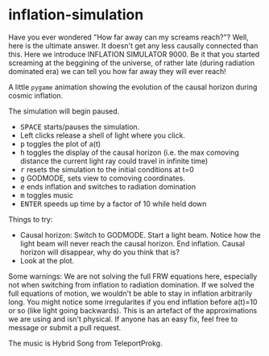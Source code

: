 # inflation-simulation
Have you ever wondered "How far away can my screams reach?"? Well, here is the ultimate answer. It doesn't get any less causally connected than this. Here we introduce INFLATION SIMULATOR 9000. Be it that you started screaming at the beggining of the universe, of rather late (during radiation dominated era) we can tell you how far away they will ever reach!

A little `pygame` animation showing the evolution of the causal horizon during cosmic inflation.

The simulation will begin paused.
+ <kbd>SPACE</kbd> starts/pauses the simulation.
+ Left clicks release a shell of light where you click.
+ <kbd>p</kbd> toggles the plot of a(t) 
+ <kbd>h</kbd> toggles the display of the causal horizon (i.e. the max comoving distance the current light ray could travel in infinite time) 
+ <kbd>r</kbd> resets the simulation to the initial conditions at t=0
+ <kbd>g</kbd> GODMODE, sets view to comoving coordinates.
+ <kbd>e</kbd> ends inflation and switches to radiation domination
+ <kbd>m</kbd> toggles music 
+ <kbd>ENTER</kbd> speeds up time by a factor of 10 while held down

Things to try:

- Causal horizon:
Switch to GODMODE. Start a light beam. Notice how the light beam will never reach the causal horizon. End inflation. Causal horizon will disappear, why do you think that is?
- Look at the plot.

Some warnings:
We are not solving the full FRW equations here, especially not when switching from inflation to radiation domination.
If we solved the full equations of motion, we wouldn't be able to stay in inflation arbitrarily long.
You might notice some irregularites if you end inflation before a(t)=10 or so (like light going backwards).
This is an artefact of the approximations we are using and isn't physical. 
If anyone has an easy fix, feel free to message or submit a pull request.

The music is Hybrid Song from TeleportProkg.
